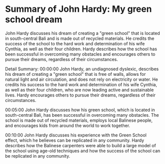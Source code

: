 # Summary of John Hardy: My green school dream

John Hardy discusses his dream of creating a "green school" that is located in south-central Bali and is made out of recycled materials. He credits the success of the school to the hard work and determination of his wife Cynthia, as well as their four children. Hardy describes how the school has been successful in overcoming many obstacles and encourages others to pursue their dreams, regardless of their circumstances.

Detail Summary: 
00:00:00
John Hardy, an undiagnosed dyslexic, describes his dream of creating a "green school" that is free of walls, allows for natural light and air circulation, and does not rely on electricity or water. He credits his success to the hard work and determination of his wife Cynthia, as well as their four children, who are now leading active and sustainable lives. Hardy encourages others to pursue their dreams, regardless of their circumstances.

00:05:00
John Hardy discusses how his green school, which is located in south-central Bali, has been successful in overcoming many obstacles. The school is made out of recycled materials, employs local Balinese people, and encourages kids from around the world to work together.

00:10:00
John Hardy discusses his experience with the Green School effect, which he believes can be replicated in any community. Hardy describes how the Balinese carpenters were able to build a large model of the school using age-old techniques and how the success of the school can be replicated in any community.

